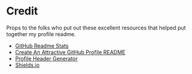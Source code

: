 # Credit

Props to the folks who put out these excellent resources that helped put together my profile readme.

- [GitHub Readme Stats](https://github.com/anuraghazra/github-readme-stats)
- [Create An Attractive GitHub Profile README](https://dev.to/parth_johri/create-an-attractive-github-profile-readme-noj)
- [Profile Header Generator](https://github.com/leviarista/github-profile-header-generator)
- [Shields.io](https://shields.io)